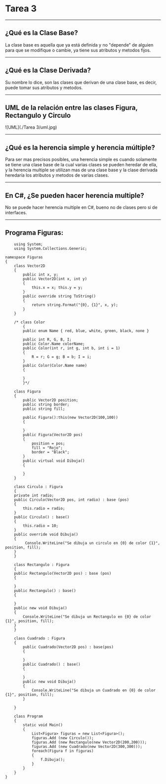 # Tarea 3

___

## ¿Qué es la Clase Base?

La clase base es aquella que ya está definida y no "depende" de alguien para que se modifique o cambie, ya tiene sus atributos y metodos fijos.

___

## ¿Qué es la Clase Derivada?

Su nombre lo dice, son las clases que derivan de una clase base, es decir, puede tomar sus atributos y metodos.

___

## UML de la relación entre las clases Figura, Rectangulo y Circulo

![UML](./Tarea 3/uml.jpg)

___

## ¿Qué es la herencia simple y herencia múltiple?

Para ser mas precisos posibles, una herencia simple es cuando solamente se tiene una clase base de la cual varias clases se pueden heredar de ella, y la herencia multiple se utilizan mas de una clase base y la clase derivada heredaría los atributos y metodos de varias clases.

___

## En C#, ¿Se pueden hacer herencia multiple?

No se puede hacer herencia multiple en C#, bueno no de clases pero si de interfaces.

___

## Programa Figuras:

        using System;
        using System.Collections.Generic;

    namespace Figuras
    {
        class Vector2D
        {
            public int x, y;
            public Vector2D(int x, int y)
            {
                this.x = x; this.y = y;
            }
            public override string ToString()
            {
                return string.Format("{0}, {1}", x, y);
            } 
        }

        /* class Color 
            {
            public enum Name { red, blue, white, green, black, none }

            public int R, G, B, I;
            public Color.Name colorName;
            public Color(int r, int g, int b, int i = 1)
            {
                R = r; G = g; B = b; I = i;
            }
            public Color(Color.Name name)
            {
        
            }
            }*/
  
        class Figura 
        {
            public Vector2D position;
            public string border;
            public string fill;
        
            public Figura():this(new Vector2D(100,100))
            {

            }
            public Figura(Vector2D pos)
            {
                position = pos;
                fill = "Rojo";
                border = "Black";
            }
            public virtual void Dibuja()
            {

            }
        }
      
        class Circulo : Figura
        {
        private int radio;
        public Circulo(Vector2D pos, int radio) : base (pos)
        {
            this.radio = radio;
        }   
        public Circulo() : base()
        {
            this.radio = 10;
        }
        public override void Dibuja()
        {
             Console.WriteLine("Se dibuja un circulo en {0} de color {1}", position, fill);
        }
        }

        class Rectangulo : Figura
        {
        public Rectangulo(Vector2D pos) : base (pos)
        {

        }
        public Rectangulo() : base()
        {

        }
        public new void Dibuja()
        {
            Console.WriteLine("Se dibuja un Rectangulo en {0} de color {1}", position, fill);
        }
        }

        class Cuadrado : Figura
        {
            public Cuadrado(Vector2D pos) : base(pos)
            {  

            }
            public Cuadrado() : base()
            {

            }
            public new void Dibuja()
            {
                Console.WriteLine("Se dibuja un Cuadrado en {0} de color {1}", position, fill);
            }

        }

        class Program
        {
            static void Main()
            {
                List<Figura> figuras = new List<Figura>();
                figuras.Add (new Circulo());
                figuras.Add (new Rectangulo(new Vector2D(200,200)));
                figuras.Add (new Cuadrado(new Vector2D(300,300)));
                foreach(Figura f in figuras)
                {
                    f.Dibuja();
                }
            }
        }
    }